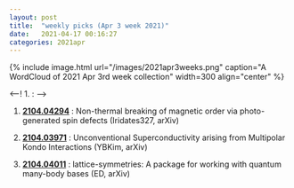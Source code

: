 ```yaml
---
layout: post
title:  "weekly picks (Apr 3 week 2021)"
date:   2021-04-17 00:16:27
categories: 2021apr
---
```


{% include image.html url="/images/2021apr3weeks.png" caption="A WordCloud of 2021 Apr 3rd week collection" width=300 align="center" %}


<--! 1. **[]()** : -->

1. **[2104.04294](http://arxiv.org/abs/2104.04294)** : Non-thermal breaking of magnetic order via photo-generated spin defects (Iridates327, arXiv)

1. **[2104.03971](http://arxiv.org/abs/2104.03971)** : Unconventional Superconductivity arising from Multipolar Kondo Interactions (YBKim, arXiv)

1. **[2104.04011](http://arxiv.org/abs/2104.04011)** : lattice-symmetries: A package for working with quantum many-body bases (ED, arXiv)
